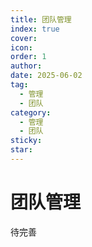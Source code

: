 ```yaml
---
title: 团队管理
index: true
cover: 
icon: 
order: 1
author: 
date: 2025-06-02
tag:
  - 管理
  - 团队
category:
  - 管理
  - 团队
sticky: 
star: 
---
```


# 团队管理

待完善
